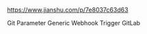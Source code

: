 <!--
 * @Author: wjn
 * @Date: 2020-09-24 14:09:18
 * @LastEditors: wjn
 * @LastEditTime: 2020-09-24 14:09:49
-->
https://www.jianshu.com/p/7e8037c63d63

Git Parameter
Generic Webhook Trigger
GitLab